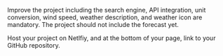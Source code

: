 Improve the project including the search engine, API integration, unit conversion, wind speed, weather description, and weather icon are mandatory. The project should not include the forecast yet.

Host your project on Netlfiy, and at the bottom of your page, link to your GitHub repository.
